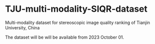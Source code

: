 # TJU-multi-modality-SIQR-dataset
Multi-modality dataset for stereoscopic image quality ranking of Tianjin University, China

The dataset will be will be available from 2023 October 01.

